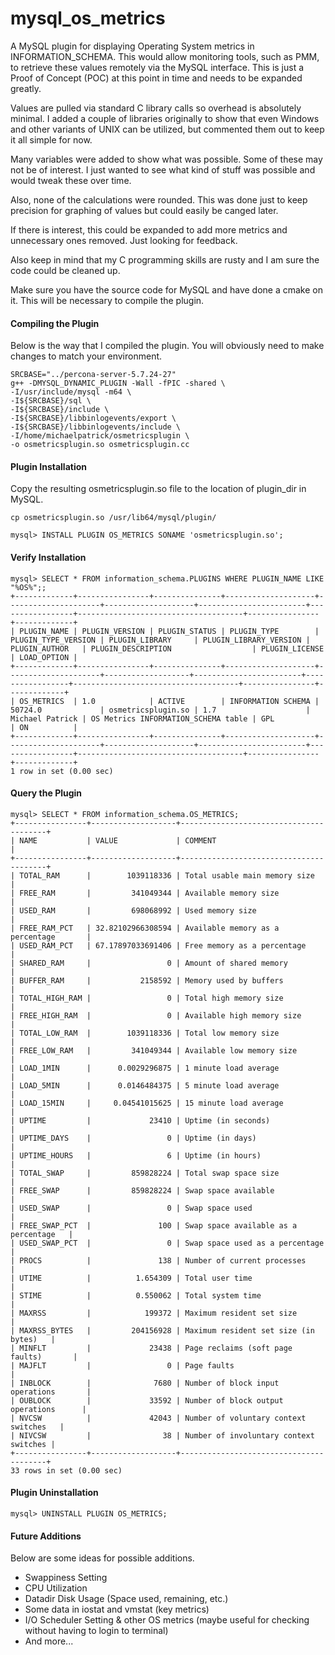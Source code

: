 # mysql_os_metrics
A MySQL plugin for displaying Operating System metrics in INFORMATION_SCHEMA.  This would allow monitoring tools, such as PMM, to retrieve these values remotely via the MySQL interface.  This is just a Proof of Concept (POC) at this point in time and needs to be expanded greatly.

Values are pulled via standard C library calls so overhead is absolutely minimal.  I added a couple of libraries originally to show that even Windows and other variants of UNIX can be utilized, but commented them out to keep it all simple for now.

Many variables were added to show what was possible.  Some of these may not be of interest.  I just wanted to see what kind of stuff was possible and would tweak these over time.  

Also, none of the calculations were rounded.  This was done just to keep precision for graphing of values but could easily be canged later.

If there is interest, this could be expanded to add more metrics and unnecessary ones removed.  Just looking for feedback.

Also keep in mind that my C programming skills are rusty and I am sure the code could be cleaned up.

Make sure you have the source code for MySQL and have done a cmake on it.  This will be necessary to compile the plugin.

#### Compiling the Plugin
Below is the way that I compiled the plugin.  You will obviously need to make changes to match your environment.

    SRCBASE="../percona-server-5.7.24-27"
    g++ -DMYSQL_DYNAMIC_PLUGIN -Wall -fPIC -shared \
    -I/usr/include/mysql -m64 \
    -I${SRCBASE}/sql \
    -I${SRCBASE}/include \
    -I${SRCBASE}/libbinlogevents/export \
    -I${SRCBASE}/libbinlogevents/include \
    -I/home/michaelpatrick/osmetricsplugin \
    -o osmetricsplugin.so osmetricsplugin.cc

#### Plugin Installation
Copy the resulting osmetricsplugin.so file to the location of plugin_dir in MySQL.

    cp osmetricsplugin.so /usr/lib64/mysql/plugin/

    mysql> INSTALL PLUGIN OS_METRICS SONAME 'osmetricsplugin.so';

#### Verify Installation
    mysql> SELECT * FROM information_schema.PLUGINS WHERE PLUGIN_NAME LIKE "%OS%";;
    +-------------+----------------+---------------+--------------------+---------------------+--------------------+------------------------+-----------------+-------------------------------------+----------------+-------------+
    | PLUGIN_NAME | PLUGIN_VERSION | PLUGIN_STATUS | PLUGIN_TYPE        | PLUGIN_TYPE_VERSION | PLUGIN_LIBRARY     | PLUGIN_LIBRARY_VERSION | PLUGIN_AUTHOR   | PLUGIN_DESCRIPTION                  | PLUGIN_LICENSE | LOAD_OPTION |
    +-------------+----------------+---------------+--------------------+---------------------+-------------------+------------------------+-----------------+-------------------------------------+----------------+-------------+
    | OS_METRICS  | 1.0            | ACTIVE        | INFORMATION SCHEMA | 50724.0             | osmetricsplugin.so | 1.7                    | Michael Patrick | OS Metrics INFORMATION_SCHEMA table | GPL            | ON          |
    +-------------+----------------+---------------+--------------------+---------------------+--------------------+------------------------+-----------------+-------------------------------------+----------------+-------------+
    1 row in set (0.00 sec)

#### Query the Plugin
    mysql> SELECT * FROM information_schema.OS_METRICS;
    +----------------+-------------------+----------------------------------------+
    | NAME           | VALUE             | COMMENT                                |
    +----------------+-------------------+----------------------------------------+
    | TOTAL_RAM      |        1039118336 | Total usable main memory size          |
    | FREE_RAM       |         341049344 | Available memory size                  |
    | USED_RAM       |         698068992 | Used memory size                       |
    | FREE_RAM_PCT   | 32.82102966308594 | Available memory as a percentage       |
    | USED_RAM_PCT   | 67.17897033691406 | Free memory as a percentage            |
    | SHARED_RAM     |                 0 | Amount of shared memory                |
    | BUFFER_RAM     |           2158592 | Memory used by buffers                 |
    | TOTAL_HIGH_RAM |                 0 | Total high memory size                 |
    | FREE_HIGH_RAM  |                 0 | Available high memory size             |
    | TOTAL_LOW_RAM  |        1039118336 | Total low memory size                  |
    | FREE_LOW_RAM   |         341049344 | Available low memory size              |
    | LOAD_1MIN      |      0.0029296875 | 1 minute load average                  |
    | LOAD_5MIN      |      0.0146484375 | 5 minute load average                  |
    | LOAD_15MIN     |     0.04541015625 | 15 minute load average                 |
    | UPTIME         |             23410 | Uptime (in seconds)                    |
    | UPTIME_DAYS    |                 0 | Uptime (in days)                       |
    | UPTIME_HOURS   |                 6 | Uptime (in hours)                      |
    | TOTAL_SWAP     |         859828224 | Total swap space size                  |
    | FREE_SWAP      |         859828224 | Swap space available                   |
    | USED_SWAP      |                 0 | Swap space used                        |
    | FREE_SWAP_PCT  |               100 | Swap space available as a percentage   |
    | USED_SWAP_PCT  |                 0 | Swap space used as a percentage        |
    | PROCS          |               138 | Number of current processes            |
    | UTIME          |          1.654309 | Total user time                        |
    | STIME          |          0.550062 | Total system time                      |
    | MAXRSS         |            199372 | Maximum resident set size              |
    | MAXRSS_BYTES   |         204156928 | Maximum resident set size (in bytes)   |
    | MINFLT         |             23438 | Page reclaims (soft page faults)       |
    | MAJFLT         |                 0 | Page faults                            |
    | INBLOCK        |              7680 | Number of block input operations       |
    | OUBLOCK        |             33592 | Number of block output operations      |
    | NVCSW          |             42043 | Number of voluntary context switches   |
    | NIVCSW         |                38 | Number of involuntary context switches |
    +----------------+-------------------+----------------------------------------+
    33 rows in set (0.00 sec)

#### Plugin Uninstallation
    mysql> UNINSTALL PLUGIN OS_METRICS;
    
#### Future Additions
Below are some ideas for possible additions.
* Swappiness Setting
* CPU Utilization
* Datadir Disk Usage (Space used, remaining, etc.)
* Some data in iostat and vmstat (key metrics)
* I/O Scheduler Setting & other OS metrics (maybe useful for checking without having to login to terminal)
* And more...
